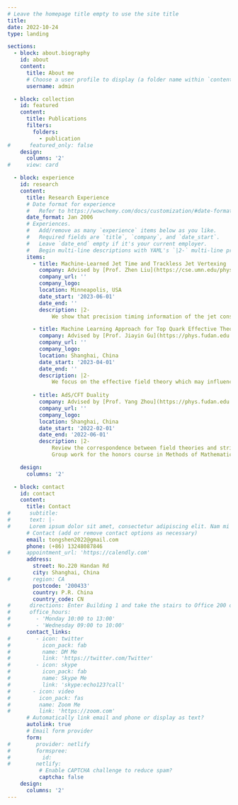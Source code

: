 ```yaml
---
# Leave the homepage title empty to use the site title
title:
date: 2022-10-24
type: landing

sections:
  - block: about.biography
    id: about
    content:
      title: About me
      # Choose a user profile to display (a folder name within `content/authors/`)
      username: admin

  - block: collection
    id: featured
    content:
      title: Publications
      filters:
        folders:
          - publication
#      featured_only: false
    design:
      columns: '2'
#     view: card

  - block: experience
    id: research
    content:
      title: Research Experience
      # Date format for experience
      #   Refer to https://wowchemy.com/docs/customization/#date-format
      date_format: Jan 2006
      # Experiences.
      #   Add/remove as many `experience` items below as you like.
      #   Required fields are `title`, `company`, and `date_start`.
      #   Leave `date_end` empty if it's your current employer.
      #   Begin multi-line descriptions with YAML's `|2-` multi-line prefix.
      items:
        - title: Machine-Learned Jet Time and Trackless Jet Vertexing
          company: Advised by [Prof. Zhen Liu](https://cse.umn.edu/physics/zhen-liu), University of Minnesota
          company_url: ''
          company_logo: 
          location: Minneapolis, USA
          date_start: '2023-06-01'
          date_end: ''
          description: |2-
              We show that precision timing information of the jet constituents in conjunction with machine learning allows for a more precise definition of jet time and also an independent reconstruction of displaced vertex for trackless jets. This highlights the power and the importance of timing information for jets in colliders, which is complementary to tracking information and uniquely the leading observable for heavy neutral long-lived particles

        - title: Machine Learning Approach for Top Quark Effective Theory
          company: Advised by [Prof. Jiayin Gu](https://phys.fudan.edu.cn/4b/db/c7605a412635/page.htm), Fudan University
          company_url: ''
          company_logo: 
          location: Shanghai, China
          date_start: '2023-04-01'
          date_end: ''
          description: |2-
              We focus on the effective field theory which may influence the generation and decay of top quark in future collider. Machine learning techniques are applied to analyze the data generated by Madgraph and detector simulations. We use the likelihood score as the target function and fisher information as the evaluation method. This can estimate a constraint on the coefficient of effective theory 
    
        - title: AdS/CFT Duality
          company: Advised by [Prof. Yang Zhou](https://phys.fudan.edu.cn/db/86/c7605a121734/page.htm), Fudan University
          company_url: ''
          company_logo: 
          location: Shanghai, China
          date_start: '2022-02-01'
          date_end: '2022-06-01'
          description: |2-
              Review the correspondence between field theories and string theory. Focus on the relation between compactifications of string theory on Anti-de Sitter spaces and conformal field theories
              Group work for the honors course in Methods of Mathematical Physics. Grade A

    design:
      columns: '2'

  - block: contact
    id: contact
    content:
      title: Contact
#      subtitle:
#      text: |-
#      Lorem ipsum dolor sit amet, consectetur adipiscing elit. Nam mi diam, venenatis ut magna et, vehicula efficitur enim.
      # Contact (add or remove contact options as necessary)
      email: tongshen2022@gmail.com
      phone: (+86) 13248087846
#     appointment_url: 'https://calendly.com'
      address:
        street: No.220 Handan Rd
        city: Shanghai, China
#       region: CA
        postcode: '200433'
        country: P.R. China
        country_code: CN
#      directions: Enter Building 1 and take the stairs to Office 200 on Floor 2
#      office_hours:
#        - 'Monday 10:00 to 13:00'
#        - 'Wednesday 09:00 to 10:00'
      contact_links:
#        - icon: twitter
#          icon_pack: fab
#          name: DM Me
#          link: 'https://twitter.com/Twitter'
#        - icon: skype
#          icon_pack: fab
#          name: Skype Me
#          link: 'skype:echo123?call'
#       - icon: video
#         icon_pack: fas
#         name: Zoom Me
#         link: 'https://zoom.com'
      # Automatically link email and phone or display as text?
      autolink: true
      # Email form provider
      form:
#        provider: netlify
#        formspree:
#          id:
#        netlify:
          # Enable CAPTCHA challenge to reduce spam?
          captcha: false
    design:
      columns: '2'
---
```

